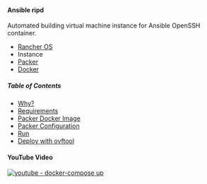 #### Ansible ripd

Automated building virtual machine instance for Ansible OpenSSH container.

- [Rancher OS](https://github.com/rancher/os)
- Instance
- [Packer](https://github.com/mitchellh/packer)
- [Docker](https://github.com/docker/docker)

##### Table of Contents

- [Why?](docs/01_why.md)
- [Requirements](docs/05_requirements.md)
- [Packer Docker Image](docs/02_packer_image.md)
- [Packer Configuration](docs/03_packer_config.md)
- [Run](docs/04_run.md)
- [Deploy with ovftool](docs/06_ovftool.md)
#### YouTube Video
[![youtube - docker-compose up](http://img.youtube.com/vi/StYlU6Xy_JQ/0.jpg)](http://www.youtube.com/watch?v=StYlU6Xy_JQ)

